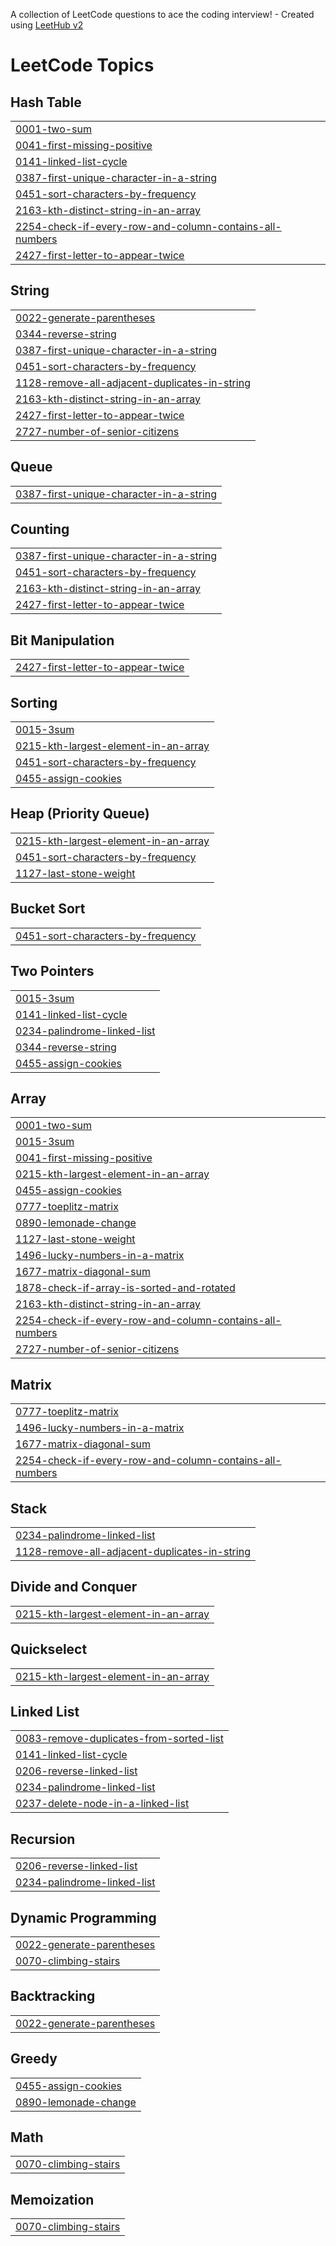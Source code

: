A collection of LeetCode questions to ace the coding interview! - Created using [LeetHub v2](https://github.com/arunbhardwaj/LeetHub-2.0)
<!---LeetCode Topics Start-->
# LeetCode Topics
## Hash Table
|  |
| ------- |
| [0001-two-sum](https://github.com/Praveenjj123/leetcode/tree/master/0001-two-sum) |
| [0041-first-missing-positive](https://github.com/Praveenjj123/leetcode/tree/master/0041-first-missing-positive) |
| [0141-linked-list-cycle](https://github.com/Praveenjj123/leetcode/tree/master/0141-linked-list-cycle) |
| [0387-first-unique-character-in-a-string](https://github.com/Praveenjj123/leetcode/tree/master/0387-first-unique-character-in-a-string) |
| [0451-sort-characters-by-frequency](https://github.com/Praveenjj123/leetcode/tree/master/0451-sort-characters-by-frequency) |
| [2163-kth-distinct-string-in-an-array](https://github.com/Praveenjj123/leetcode/tree/master/2163-kth-distinct-string-in-an-array) |
| [2254-check-if-every-row-and-column-contains-all-numbers](https://github.com/Praveenjj123/leetcode/tree/master/2254-check-if-every-row-and-column-contains-all-numbers) |
| [2427-first-letter-to-appear-twice](https://github.com/Praveenjj123/leetcode/tree/master/2427-first-letter-to-appear-twice) |
## String
|  |
| ------- |
| [0022-generate-parentheses](https://github.com/Praveenjj123/leetcode/tree/master/0022-generate-parentheses) |
| [0344-reverse-string](https://github.com/Praveenjj123/leetcode/tree/master/0344-reverse-string) |
| [0387-first-unique-character-in-a-string](https://github.com/Praveenjj123/leetcode/tree/master/0387-first-unique-character-in-a-string) |
| [0451-sort-characters-by-frequency](https://github.com/Praveenjj123/leetcode/tree/master/0451-sort-characters-by-frequency) |
| [1128-remove-all-adjacent-duplicates-in-string](https://github.com/Praveenjj123/leetcode/tree/master/1128-remove-all-adjacent-duplicates-in-string) |
| [2163-kth-distinct-string-in-an-array](https://github.com/Praveenjj123/leetcode/tree/master/2163-kth-distinct-string-in-an-array) |
| [2427-first-letter-to-appear-twice](https://github.com/Praveenjj123/leetcode/tree/master/2427-first-letter-to-appear-twice) |
| [2727-number-of-senior-citizens](https://github.com/Praveenjj123/leetcode/tree/master/2727-number-of-senior-citizens) |
## Queue
|  |
| ------- |
| [0387-first-unique-character-in-a-string](https://github.com/Praveenjj123/leetcode/tree/master/0387-first-unique-character-in-a-string) |
## Counting
|  |
| ------- |
| [0387-first-unique-character-in-a-string](https://github.com/Praveenjj123/leetcode/tree/master/0387-first-unique-character-in-a-string) |
| [0451-sort-characters-by-frequency](https://github.com/Praveenjj123/leetcode/tree/master/0451-sort-characters-by-frequency) |
| [2163-kth-distinct-string-in-an-array](https://github.com/Praveenjj123/leetcode/tree/master/2163-kth-distinct-string-in-an-array) |
| [2427-first-letter-to-appear-twice](https://github.com/Praveenjj123/leetcode/tree/master/2427-first-letter-to-appear-twice) |
## Bit Manipulation
|  |
| ------- |
| [2427-first-letter-to-appear-twice](https://github.com/Praveenjj123/leetcode/tree/master/2427-first-letter-to-appear-twice) |
## Sorting
|  |
| ------- |
| [0015-3sum](https://github.com/Praveenjj123/leetcode/tree/master/0015-3sum) |
| [0215-kth-largest-element-in-an-array](https://github.com/Praveenjj123/leetcode/tree/master/0215-kth-largest-element-in-an-array) |
| [0451-sort-characters-by-frequency](https://github.com/Praveenjj123/leetcode/tree/master/0451-sort-characters-by-frequency) |
| [0455-assign-cookies](https://github.com/Praveenjj123/leetcode/tree/master/0455-assign-cookies) |
## Heap (Priority Queue)
|  |
| ------- |
| [0215-kth-largest-element-in-an-array](https://github.com/Praveenjj123/leetcode/tree/master/0215-kth-largest-element-in-an-array) |
| [0451-sort-characters-by-frequency](https://github.com/Praveenjj123/leetcode/tree/master/0451-sort-characters-by-frequency) |
| [1127-last-stone-weight](https://github.com/Praveenjj123/leetcode/tree/master/1127-last-stone-weight) |
## Bucket Sort
|  |
| ------- |
| [0451-sort-characters-by-frequency](https://github.com/Praveenjj123/leetcode/tree/master/0451-sort-characters-by-frequency) |
## Two Pointers
|  |
| ------- |
| [0015-3sum](https://github.com/Praveenjj123/leetcode/tree/master/0015-3sum) |
| [0141-linked-list-cycle](https://github.com/Praveenjj123/leetcode/tree/master/0141-linked-list-cycle) |
| [0234-palindrome-linked-list](https://github.com/Praveenjj123/leetcode/tree/master/0234-palindrome-linked-list) |
| [0344-reverse-string](https://github.com/Praveenjj123/leetcode/tree/master/0344-reverse-string) |
| [0455-assign-cookies](https://github.com/Praveenjj123/leetcode/tree/master/0455-assign-cookies) |
## Array
|  |
| ------- |
| [0001-two-sum](https://github.com/Praveenjj123/leetcode/tree/master/0001-two-sum) |
| [0015-3sum](https://github.com/Praveenjj123/leetcode/tree/master/0015-3sum) |
| [0041-first-missing-positive](https://github.com/Praveenjj123/leetcode/tree/master/0041-first-missing-positive) |
| [0215-kth-largest-element-in-an-array](https://github.com/Praveenjj123/leetcode/tree/master/0215-kth-largest-element-in-an-array) |
| [0455-assign-cookies](https://github.com/Praveenjj123/leetcode/tree/master/0455-assign-cookies) |
| [0777-toeplitz-matrix](https://github.com/Praveenjj123/leetcode/tree/master/0777-toeplitz-matrix) |
| [0890-lemonade-change](https://github.com/Praveenjj123/leetcode/tree/master/0890-lemonade-change) |
| [1127-last-stone-weight](https://github.com/Praveenjj123/leetcode/tree/master/1127-last-stone-weight) |
| [1496-lucky-numbers-in-a-matrix](https://github.com/Praveenjj123/leetcode/tree/master/1496-lucky-numbers-in-a-matrix) |
| [1677-matrix-diagonal-sum](https://github.com/Praveenjj123/leetcode/tree/master/1677-matrix-diagonal-sum) |
| [1878-check-if-array-is-sorted-and-rotated](https://github.com/Praveenjj123/leetcode/tree/master/1878-check-if-array-is-sorted-and-rotated) |
| [2163-kth-distinct-string-in-an-array](https://github.com/Praveenjj123/leetcode/tree/master/2163-kth-distinct-string-in-an-array) |
| [2254-check-if-every-row-and-column-contains-all-numbers](https://github.com/Praveenjj123/leetcode/tree/master/2254-check-if-every-row-and-column-contains-all-numbers) |
| [2727-number-of-senior-citizens](https://github.com/Praveenjj123/leetcode/tree/master/2727-number-of-senior-citizens) |
## Matrix
|  |
| ------- |
| [0777-toeplitz-matrix](https://github.com/Praveenjj123/leetcode/tree/master/0777-toeplitz-matrix) |
| [1496-lucky-numbers-in-a-matrix](https://github.com/Praveenjj123/leetcode/tree/master/1496-lucky-numbers-in-a-matrix) |
| [1677-matrix-diagonal-sum](https://github.com/Praveenjj123/leetcode/tree/master/1677-matrix-diagonal-sum) |
| [2254-check-if-every-row-and-column-contains-all-numbers](https://github.com/Praveenjj123/leetcode/tree/master/2254-check-if-every-row-and-column-contains-all-numbers) |
## Stack
|  |
| ------- |
| [0234-palindrome-linked-list](https://github.com/Praveenjj123/leetcode/tree/master/0234-palindrome-linked-list) |
| [1128-remove-all-adjacent-duplicates-in-string](https://github.com/Praveenjj123/leetcode/tree/master/1128-remove-all-adjacent-duplicates-in-string) |
## Divide and Conquer
|  |
| ------- |
| [0215-kth-largest-element-in-an-array](https://github.com/Praveenjj123/leetcode/tree/master/0215-kth-largest-element-in-an-array) |
## Quickselect
|  |
| ------- |
| [0215-kth-largest-element-in-an-array](https://github.com/Praveenjj123/leetcode/tree/master/0215-kth-largest-element-in-an-array) |
## Linked List
|  |
| ------- |
| [0083-remove-duplicates-from-sorted-list](https://github.com/Praveenjj123/leetcode/tree/master/0083-remove-duplicates-from-sorted-list) |
| [0141-linked-list-cycle](https://github.com/Praveenjj123/leetcode/tree/master/0141-linked-list-cycle) |
| [0206-reverse-linked-list](https://github.com/Praveenjj123/leetcode/tree/master/0206-reverse-linked-list) |
| [0234-palindrome-linked-list](https://github.com/Praveenjj123/leetcode/tree/master/0234-palindrome-linked-list) |
| [0237-delete-node-in-a-linked-list](https://github.com/Praveenjj123/leetcode/tree/master/0237-delete-node-in-a-linked-list) |
## Recursion
|  |
| ------- |
| [0206-reverse-linked-list](https://github.com/Praveenjj123/leetcode/tree/master/0206-reverse-linked-list) |
| [0234-palindrome-linked-list](https://github.com/Praveenjj123/leetcode/tree/master/0234-palindrome-linked-list) |
## Dynamic Programming
|  |
| ------- |
| [0022-generate-parentheses](https://github.com/Praveenjj123/leetcode/tree/master/0022-generate-parentheses) |
| [0070-climbing-stairs](https://github.com/Praveenjj123/leetcode/tree/master/0070-climbing-stairs) |
## Backtracking
|  |
| ------- |
| [0022-generate-parentheses](https://github.com/Praveenjj123/leetcode/tree/master/0022-generate-parentheses) |
## Greedy
|  |
| ------- |
| [0455-assign-cookies](https://github.com/Praveenjj123/leetcode/tree/master/0455-assign-cookies) |
| [0890-lemonade-change](https://github.com/Praveenjj123/leetcode/tree/master/0890-lemonade-change) |
## Math
|  |
| ------- |
| [0070-climbing-stairs](https://github.com/Praveenjj123/leetcode/tree/master/0070-climbing-stairs) |
## Memoization
|  |
| ------- |
| [0070-climbing-stairs](https://github.com/Praveenjj123/leetcode/tree/master/0070-climbing-stairs) |
<!---LeetCode Topics End-->